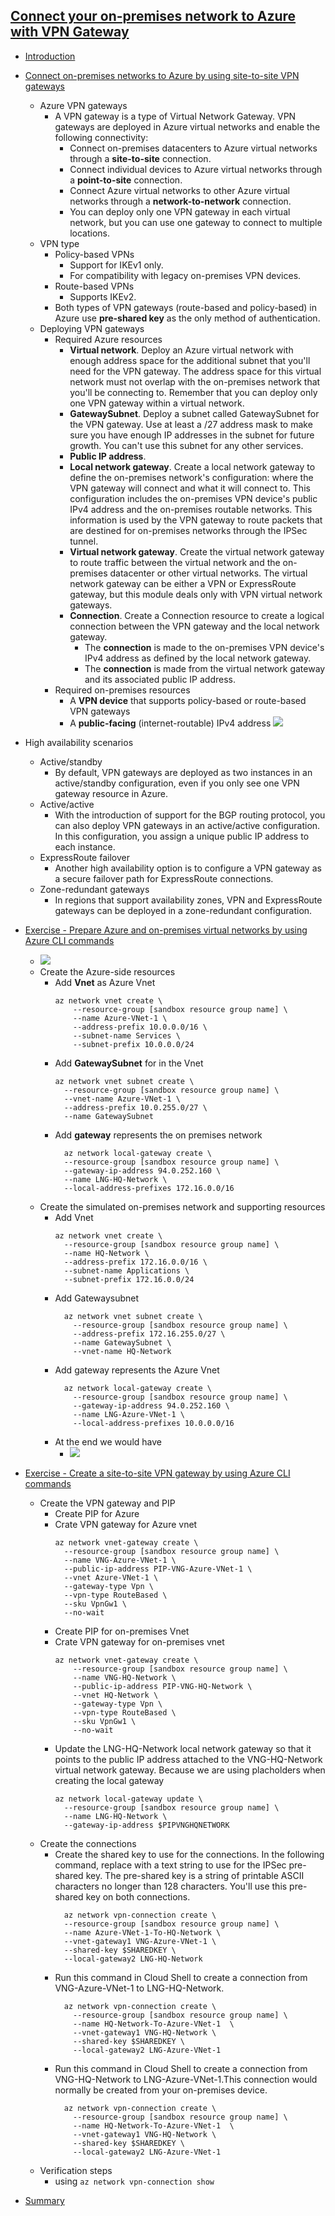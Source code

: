 ## [Connect your on-premises network to Azure with VPN Gateway](https://docs.microsoft.com/en-au/learn/modules/connect-on-premises-network-with-vpn-gateway/index)
- [Introduction](https://docs.microsoft.com/en-au/learn/modules/connect-on-premises-network-with-vpn-gateway/1-introduction)
- [Connect on-premises networks to Azure by using site-to-site VPN gateways](https://docs.microsoft.com/en-au/learn/modules/connect-on-premises-network-with-vpn-gateway/2-connect-on-premises-networks-to-azure-using-site-to-site-vpn-gateways)
  - Azure VPN gateways
    - A VPN gateway is a type of Virtual Network Gateway. VPN gateways are deployed in Azure virtual networks and enable the following connectivity:
  	  - Connect on-premises datacenters to Azure virtual networks through a **site-to-site** connection.
  	  - Connect individual devices to Azure virtual networks through a **point-to-site** connection.
  	  - Connect Azure virtual networks to other Azure virtual networks through a **network-to-network** connection.
	  - You can deploy only one VPN gateway in each virtual network, but you can use one gateway to connect to multiple locations.
   - VPN type
     - Policy-based VPNs
       - Support for IKEv1 only.
       - For compatibility with legacy on-premises VPN devices.
     - Route-based VPNs
       - Supports IKEv2.
     - Both types of VPN gateways (route-based and policy-based) in Azure use **pre-shared key** as the only method of authentication. 
  - Deploying VPN gateways
    - Required Azure resources
      - **Virtual network**. Deploy an Azure virtual network with enough address space for the additional subnet that you'll need for the VPN gateway. The address space for this virtual network must not overlap with the on-premises network that you'll be connecting to. Remember that you can deploy only one VPN gateway within a virtual network.
      - **GatewaySubnet**. Deploy a subnet called GatewaySubnet for the VPN gateway. Use at least a /27 address mask to make sure you have enough IP addresses in the subnet for future growth. You can't use this subnet for any other services.
      - **Public IP address**. 
      - **Local network gateway**. Create a local network gateway to define the on-premises network's configuration: where the VPN gateway will connect and what it will connect to. This configuration includes the on-premises VPN device's public IPv4 address and the on-premises routable networks. This information is used by the VPN gateway to route packets that are destined for on-premises networks through the IPSec tunnel.
      - **Virtual network gateway**. Create the virtual network gateway to route traffic between the virtual network and the on-premises datacenter or other virtual networks. The virtual network gateway can be either a VPN or ExpressRoute gateway, but this module deals only with VPN virtual network gateways.
      - **Connection**. Create a Connection resource to create a logical connection between the VPN gateway and the local network gateway.
        - The **connection** is made to the on-premises VPN device's IPv4 address as defined by the local network gateway.
        - The **connection** is made from the virtual network gateway and its associated public IP address.
    - Required on-premises resources
      - A **VPN device** that supports policy-based or route-based VPN gateways
      - A **public-facing** (internet-routable) IPv4 address
    ![](2019-11-07-21-31-15.png)
- High availability scenarios
  - Active/standby
    - By default, VPN gateways are deployed as two instances in an active/standby configuration, even if you only see one VPN gateway resource in Azure. 
  - Active/active
    - With the introduction of support for the BGP routing protocol, you can also deploy VPN gateways in an active/active configuration. In this configuration, you assign a unique public IP address to each instance.
  - ExpressRoute failover
    - Another high availability option is to configure a VPN gateway as a secure failover path for ExpressRoute connections.
  - Zone-redundant gateways
    - In regions that support availability zones, VPN and ExpressRoute gateways can be deployed in a zone-redundant configuration.

- [Exercise - Prepare Azure and on-premises virtual networks by using Azure CLI commands](https://docs.microsoft.com/en-au/learn/modules/connect-on-premises-network-with-vpn-gateway/3-exercise-prepare-azure-and-on-premises-vnets-using-azure-cli-commands)
  - ![](2019-11-07-21-32-11.png)
  - Create the Azure-side resources
    - Add **Vnet** as Azure Vnet
        ```
        az network vnet create \
            --resource-group [sandbox resource group name] \
            --name Azure-VNet-1 \
            --address-prefix 10.0.0.0/16 \
            --subnet-name Services \
            --subnet-prefix 10.0.0.0/24
        ```
    - Add **GatewaySubnet** for in the Vnet
        ```
        az network vnet subnet create \
          --resource-group [sandbox resource group name] \
          --vnet-name Azure-VNet-1 \
          --address-prefix 10.0.255.0/27 \
          --name GatewaySubnet
        ```
    - Add **gateway** represents the on premises network
        ```
          az network local-gateway create \
          --resource-group [sandbox resource group name] \
          --gateway-ip-address 94.0.252.160 \
          --name LNG-HQ-Network \
          --local-address-prefixes 172.16.0.0/16
        ```
  - Create the simulated on-premises network and supporting resources
    - Add Vnet
      ```
      az network vnet create \
        --resource-group [sandbox resource group name] \
        --name HQ-Network \
        --address-prefix 172.16.0.0/16 \
        --subnet-name Applications \
        --subnet-prefix 172.16.0.0/24
      ```
    - Add Gatewaysubnet 
      ```
        az network vnet subnet create \
          --resource-group [sandbox resource group name] \
          --address-prefix 172.16.255.0/27 \
          --name GatewaySubnet \
          --vnet-name HQ-Network
      ```
    - Add gateway represents the Azure Vnet
      ```
        az network local-gateway create \
          --resource-group [sandbox resource group name] \
          --gateway-ip-address 94.0.252.160 \
          --name LNG-Azure-VNet-1 \
          --local-address-prefixes 10.0.0.0/16
      ```
    - At the end we would have
      - ![](2019-11-07-21-40-46.png)

- [Exercise - Create a site-to-site VPN gateway by using Azure CLI commands](https://docs.microsoft.com/en-au/learn/modules/connect-on-premises-network-with-vpn-gateway/4-exercise-create-a-site-to-site-vpn-gateway-using-azure-cli-commands)
  - Create the VPN gateway and PIP
    - Create PIP for Azure 
    - Crate VPN gateway for Azure vnet
      ```
      az network vnet-gateway create \
        --resource-group [sandbox resource group name] \
        --name VNG-Azure-VNet-1 \
        --public-ip-address PIP-VNG-Azure-VNet-1 \
        --vnet Azure-VNet-1 \
        --gateway-type Vpn \
        --vpn-type RouteBased \
        --sku VpnGw1 \
        --no-wait
      ```
    - Create PIP for on-premises Vnet 
    - Crate VPN gateway for on-premises vnet
      ```
      az network vnet-gateway create \
          --resource-group [sandbox resource group name] \
          --name VNG-HQ-Network \
          --public-ip-address PIP-VNG-HQ-Network \
          --vnet HQ-Network \
          --gateway-type Vpn \
          --vpn-type RouteBased \
          --sku VpnGw1 \
          --no-wait
      ```
    - Update the LNG-HQ-Network local network gateway so that it points to the public IP address attached to the VNG-HQ-Network virtual network gateway. Because we are using placholders when creating the local gateway
      ```
      az network local-gateway update \
        --resource-group [sandbox resource group name] \
        --name LNG-HQ-Network \
        --gateway-ip-address $PIPVNGHQNETWORK
      ```
  - Create the connections
    - Create the shared key to use for the connections. In the following command, replace <shared key> with a text string to use for the IPSec pre-shared key. The pre-shared key is a string of printable ASCII characters no longer than 128 characters. You'll use this pre-shared key on both connections.
      ```
        az network vpn-connection create \
        --resource-group [sandbox resource group name] \
        --name Azure-VNet-1-To-HQ-Network \
        --vnet-gateway1 VNG-Azure-VNet-1 \
        --shared-key $SHAREDKEY \
        --local-gateway2 LNG-HQ-Network
      ```
    - Run this command in Cloud Shell to create a connection from VNG-Azure-VNet-1 to LNG-HQ-Network.
      ```
        az network vpn-connection create \
          --resource-group [sandbox resource group name] \
          --name HQ-Network-To-Azure-VNet-1  \
          --vnet-gateway1 VNG-HQ-Network \
          --shared-key $SHAREDKEY \
          --local-gateway2 LNG-Azure-VNet-1
      ```
    - Run this command in Cloud Shell to create a connection from VNG-HQ-Network to LNG-Azure-VNet-1.This connection would normally be created from your on-premises device.
      ```
        az network vpn-connection create \
          --resource-group [sandbox resource group name] \
          --name HQ-Network-To-Azure-VNet-1  \
          --vnet-gateway1 VNG-HQ-Network \
          --shared-key $SHAREDKEY \
          --local-gateway2 LNG-Azure-VNet-1
      ```
  - Verification steps
    - using `az network vpn-connection show`
- [Summary](https://docs.microsoft.com/en-au/learn/modules/connect-on-premises-network-with-vpn-gateway/5-summary)
